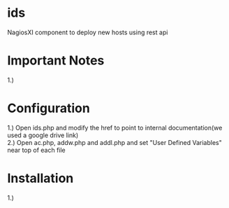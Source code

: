 # ids
NagiosXI component to deploy new hosts using rest api

# Important Notes
1.) 

# Configuration
1.) Open ids.php and modify the href to point to internal documentation(we used a google drive link)<br>
2.) Open ac.php, addw.php and addl.php and set "User Defined Variables" near top of each file

# Installation
1.) 
